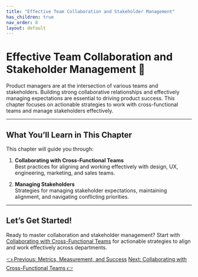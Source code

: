 ```yaml
---
title: "Effective Team Collaboration and Stakeholder Management"
has_children: true
nav_order: 8
layout: default
---
```


# Effective Team Collaboration and Stakeholder Management 🤝

Product managers are at the intersection of various teams and stakeholders. Building strong collaborative relationships and effectively managing expectations are essential to driving product success. This chapter focuses on actionable strategies to work with cross-functional teams and manage stakeholders effectively.

---

## What You’ll Learn in This Chapter

This chapter will guide you through:

1. **Collaborating with Cross-Functional Teams**  
   Best practices for aligning and working effectively with design, UX, engineering, marketing, and sales teams.

2. **Managing Stakeholders**  
   Strategies for managing stakeholder expectations, maintaining alignment, and navigating conflicting priorities.

---

## Let’s Get Started!

Ready to master collaboration and stakeholder management? Start with [Collaborating with Cross-Functional Teams](collaborating-with-cross-functional-teams) for actionable strategies to align and work effectively across departments.

<div class="nav-buttons">
    <a href="../6-metrics-measurement-and-success/product-market-fit-metrics" class="btn btn-secondary">👈 Previous: Metrics, Measurement, and Success</a>
    <a href="../7-effective-team-collaboration-and-stakeholder-management/collaborating-with-cross-functional-teams" class="btn btn-primary">Next: Collaborating with Cross-Functional Teams 👉</a>
</div>